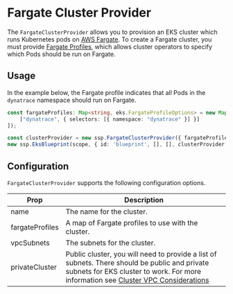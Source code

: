 # Fargate Cluster Provider

The `FargateClusterProvider` allows you to provision an EKS cluster which runs Kubernetes pods on [AWS Fargate](https://docs.aws.amazon.com/eks/latest/userguide/fargate.html). To create a Fargate cluster, you must provide [Fargate Profiles](https://docs.aws.amazon.com/eks/latest/userguide/fargate-profile.html), which allows cluster operators to specify which Pods should be run on Fargate.

## Usage 

In the example below, the Fargate profile indicates that all Pods in the `dynatrace` namespace should run on Fargate.

```typescript
const fargateProfiles: Map<string, eks.FargateProfileOptions> = new Map([
    ["dynatrace", { selectors: [{ namespace: "dynatrace" }] }]
]);

const clusterProvider = new ssp.FargateClusterProvider({ fargateProfiles });
new ssp.EksBlueprint(scope, { id: 'blueprint', [], [], clusterProvider });
```

## Configuration

`FargateClusterProvider` supports the following configuration options. 

| Prop                  | Description |
|-----------------------|-------------|
| name                  | The name for the cluster.
| fargateProfiles       | A map of Fargate profiles to use with the cluster.
| vpcSubnets            | The subnets for the cluster.
| privateCluster        | Public cluster, you will need to provide a list of subnets. There should be public and private subnets for EKS cluster to work. For more information see [Cluster VPC Considerations](https://docs.aws.amazon.com/eks/latest/userguide/network_reqs.html)